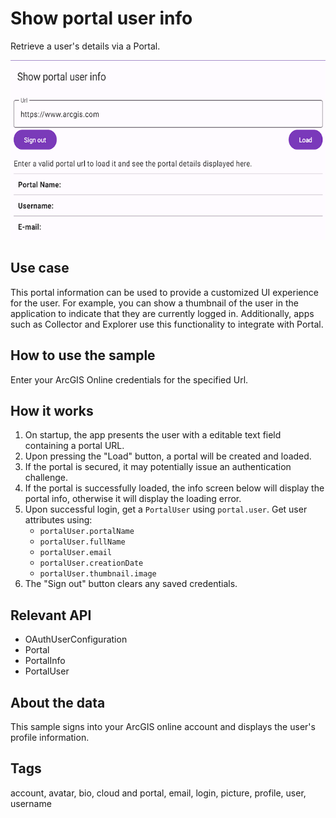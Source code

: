 # Show portal user info

Retrieve a user's details via a Portal.

![Image of access portal user info](show-portal-user-info.png)

## Use case

This portal information can be used to provide a customized UI experience for the user. For example, you can show a thumbnail of the user in the application to indicate that they are currently logged in. Additionally, apps such as Collector and Explorer use this functionality to integrate with Portal.

## How to use the sample

Enter your ArcGIS Online credentials for the specified Url.

## How it works

1. On startup, the app presents the user with a editable text field containing a portal URL.
2. Upon pressing the "Load" button, a portal will be created and loaded.
3. If the portal is secured, it may potentially issue an authentication challenge.
4. If the portal is successfully loaded, the info screen below will display the portal info, otherwise it will display the loading error.
5. Upon successful login, get a `PortalUser` using `portal.user`. Get user attributes using:
   * `portalUser.portalName`
   * `portalUser.fullName`
   * `portalUser.email`
   * `portalUser.creationDate`
   * `portalUser.thumbnail.image`
6. The "Sign out" button clears any saved credentials.

## Relevant API

* OAuthUserConfiguration
* Portal
* PortalInfo
* PortalUser

## About the data

This sample signs into your ArcGIS online account and displays the user's profile information.

## Tags

account, avatar, bio, cloud and portal, email, login, picture, profile, user, username
